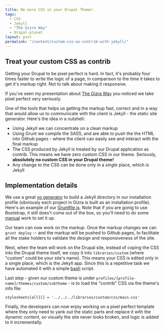 ```yaml
---
title: No more CSS in your Drupal Theme!
tags:
  - CSS
  - Jekyll
  - "The Gizra Way"
  - Drupal-planet
layout: post
permalink: "/content/custom-css-as-contrib-with-jekyll/"
---
```



## Treat your custom CSS as contrib

Getting your Drupal to be pixel perfect is hard. In fact, it's probably four times faster to write the logic
of a page, in comparison to the time it takes to get it's markup right. Not to talk about making it responsive.

If you've seen my presentation about [The Gizra Way](http://goo.gl/hJhZb8) you noticed we take pixel perfect very seriously.

One of the tools that helps us getting the markup fast, correct and in a way that would allow us to communicate with the client is Jekyll - the static site generator. Here's the idea in a nutshell:

* Using Jekyll we can concentrate on a clean markup
* Using Grunt we compile the SASS, and are able to push the the HTML into Github pages - where the client can easily see and interact with the final markup
* The CSS produced by Jekyll is treated by our Drupal application as contrib. This means we have zero custom CSS in our theme. Seriously, __absolutely no custom CSS in your Drupal theme!__
* Any change to the CSS can be done only in a _single_ place, which is Jekyll

<!-- more -->

## Implementation details
We use a great [yo generator](https://github.com/robwierzbowski/generator-jekyllrb) to build a Jekyll directory in our installation profile (obviously each project in Gizra is built as an installation profile).
Here's an example of our [Gruntfile.js](https://gist.github.com/amitaibu/fed622186b4e5c4a9036#file-gruntfile-js). Note that if you are gonig to use Bootstrap, it still does't come out of the box, so you'll need to do some [manual](https://github.com/robwierzbowski/generator-jekyllrb/issues/85#issuecomment-45706173) work to set it up.

Our team can now work on the markup. Once the markup changes we can ``grunt deploy`` -- and the markup will be pushed to Github pages, to facilitate  all the stake holders to validate the design and responsiveness of the site.

Next, when the team will work on the Drupal site, instead of coping the CSS into the Drupal theme itself, we copy
it into ``libraries/custom`` (where "custom" could be your site's name). This means your CSS is edited only in a single place, which is the Jekyll app. Since this is a repetitive task we have automated it with a simple [bash](https://gist.github.com/amitaibu/fed622186b4e5c4a9036#file-buildcss-sh) script.

Last step - given our custom theme is under ``profiles/[profile-name]/themes/custom/subtheme`` - is to load the "contrib" CSS via the theme's info file:

```
stylesheets[all][] = '../../../libraries/custom/css/main.css'
```

Finally, the developers can now enjoy working on a pixel perfect template where they only need to yank out the static parts and replace it with the
dynamic content, so visually the site never looks broken, and logic is added to it incrementally.
